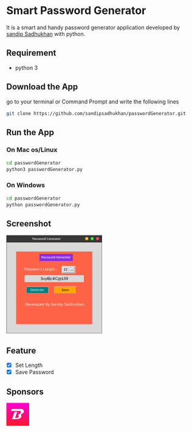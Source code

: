 # Smart Password Generator
It is a smart and handy password generator application developed by [sandip Sadhukhan](https://yourwebsite.github.io/) with python.

## Requirement
* python 3
## Download the App
go to your terminal or Command Prompt and write the following lines
```bash
git clone https://github.com/sandipsadhukhan/passwordGenerator.git
```
## Run the App
### On Mac os/Linux
```bash
cd passwordGenerator
python3 passwordGenerator.py
```
### On Windows
```bash
cd passwordGenerator
python passwordGenerator.py
```
## Screenshot
<img src = "passwordGenerators.png" alt="Screenshot" width = "50%">

## Feature
* [x] Set Length
* [x] Save Password
## Sponsors
<a href="https://youtube.com/c/bongtuts"><img src = "bongtuts.jpg" alt="Bongtuts" width = "60px"></a>
